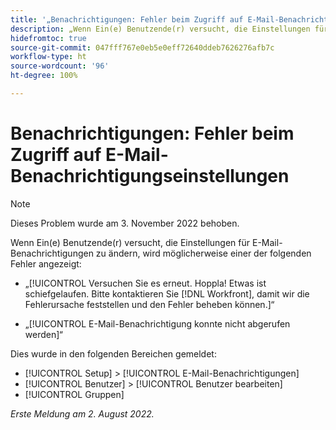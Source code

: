 ```yaml
---
title: '„Benachrichtigungen: Fehler beim Zugriff auf E-Mail-Benachrichtigungseinstellungen“'
description: „Wenn Ein(e) Benutzende(r) versucht, die Einstellungen für E-Mail-Benachrichtigungen zu ändern, wird ihm möglicherweise ein Fehler angezeigt.“
hidefromtoc: true
source-git-commit: 047fff767e0eb5e0eff72640ddeb7626276afb7c
workflow-type: ht
source-wordcount: '96'
ht-degree: 100%

---
```



# Benachrichtigungen: Fehler beim Zugriff auf E-Mail-Benachrichtigungseinstellungen

>[!NOTE]
>
>Dieses Problem wurde am 3. November 2022 behoben.

Wenn Ein(e) Benutzende(r) versucht, die Einstellungen für E-Mail-Benachrichtigungen zu ändern, wird möglicherweise einer der folgenden Fehler angezeigt:

* „[!UICONTROL Versuchen Sie es erneut. Hoppla! Etwas ist schiefgelaufen. Bitte kontaktieren Sie [!DNL Workfront], damit wir die Fehlerursache feststellen und den Fehler beheben können.]“

* „[!UICONTROL E-Mail-Benachrichtigung konnte nicht abgerufen werden]“

Dies wurde in den folgenden Bereichen gemeldet:

* [!UICONTROL Setup] > [!UICONTROL E-Mail-Benachrichtigungen]
* [!UICONTROL Benutzer] > [!UICONTROL Benutzer bearbeiten]
* [!UICONTROL Gruppen]

_Erste Meldung am 2. August 2022._

